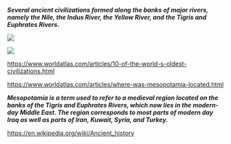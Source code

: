 ***Several ancient civilizations formed along the banks of major rivers, namely the Nile, the Indus River, the Yellow River, and the Tigris and Euphrates Rivers.***


![](https://i.pinimg.com/originals/ec/e2/e4/ece2e48d3dfcc60c15c5fea6fe007a73.jpg)


![](http://www.ancient-civilizations.com/wp-content/uploads/2016/09/four-ancient-civilizations-1024x644.jpg)





https://www.worldatlas.com/articles/10-of-the-world-s-oldest-civilizations.html



https://www.worldatlas.com/articles/where-was-mesopotamia-located.html

***Mesopotamia is a term used to refer to a medieval region located on the banks of the Tigris and Euphrates Rivers, which now lies in the modern-day Middle East. The region corresponds to most parts of modern day Iraq as well as parts of Iran, Kuwait, Syria, and Turkey.***




https://en.wikipedia.org/wiki/Ancient_history

